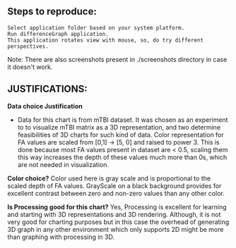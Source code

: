 Steps to reproduce:
---------------
    Select application folder based on your system platform.
    Run differenceGraph application.
    This application rotates view with mouse, so, do try different perspectives.

Note: There are also screenshots present in ./screenshots directory in case it
doesn't work.


JUSTIFICATIONS:
---------------
**Data choice Justification**
* Data for this chart is from mTBI dataset. It was chosen as an experiment to
to visualize mTBI matrix as a 3D representation, and two determine feasibilities
of 3D charts for such kind of data.
Color representation for FA values are scaled from
[0,1] -> [5, 0] and raised to power 3. This is done because most FA values
present in dataset are < 0.5, scaling them this way increases the depth of these
values much more than 0s, which are not needed in visualization.

**Color choice?**
Color used here is gray scale and is proportional to the scaled depth of FA
values. GrayScale on a black background provides for excellent contrast between
zero and non-zero values than any other color.


**Is Processing good for this chart?**
Yes, Processing is excellent for learning and starting with 3D representations
and 3D rendering. Although, it is not very good for charting purposes but in
this case the overhead of generating 3D graph in any other environment which
only supports 2D might be more than graphing with processing in 3D.